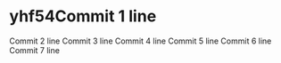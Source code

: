 # yhf54Commit 1 line
Commit 2 line
Commit 3 line
Commit 4 line
Commit 5 line
Commit 6 line
Commit 7 line
